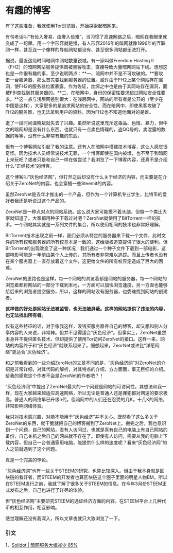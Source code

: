 # 有趣的博客

有了这些准备，我就使用Tor浏览器，开始探索起暗网来。

有句老话叫“有俭入奢易，由奢入俭难”，当习惯了高速网络之后，暗网在我眼里就变成了一坨屎。用一个字形容就是慢，有人形容2016年的暗网就像1996年的互联网一样，甚至连一个像样的导航网站都没有、甚至很多网站都无法打开。

据说，最近这段时间暗网中网站数量锐减。有一家叫做Freedom Hosting II（FH2）的暗网网站服务提供商被黑客攻击，直接导致大量暗网网站下线。想想这也是一件很有趣的事，至少说明两点：**一、暗网中并不是不可攻破的。**要攻击一台服务器，那么首先要找到服务器的位置。或许由于FH2上某个网站存在漏洞，使FH2的服务器位置暴露。作为佐证，丝绸之中也是由于其网站存在漏洞，而被FBI查找到其服务器的。**二、在暗网中，身份的保密性要求超过网站安全性要求。**这一点与浅层网差别很大：在浅层网中，网站的所有者是公开的（至少在中国是这样），大家更多的是追求网站的安全性。而在暗网中，即使黑客攻破了FH2的服务器，也无法拿到用户的资料，因为FH2也不知道他面对的是谁。

逛了一段时间温晓斌就失去了兴趣。虽然听说这里充斥这毒品、色情、暴力，但中文的暗网却是没有什么东西。也就只有一点卖色情碟的，盗QQ号的，卖泄露的数据的等等，没有什么非常有趣的东西。

但有一个博客网站引起了我的注意。还有人在暗网中搭建技术博客，这让人感觉很奇怪。因为技术人员经常说技术无罪，一个博客即使在国内被墙，也不至于到暗网上来玩吧？或者只是和自己一样在做尝试？我浏览了一下博客内容，还真不是介绍什么“正经技术”的博客。

这个博客叫“灰色经济网”，但打开之后却没有什么关于经济的内容，而主要是在介绍关于ZeroNet的内容，也会穿插一些Steemit的内容。

虽然ZeroNet是去年才推出的一个产品，但作为一个计算机专业学生，比特币的爱好者我还是听说过这个产品的。

ZeroNet是一种点对点的网站系统。这么说大家可能摸不着头脑，但做一个类比大家就知道了。大家都用种子下载过对吧？ZeroNet就使用了BitTorrent一样的技术。一个网站其实就是一系列文件的集合，所以使用相同的技术也非常好理解。

BitTorrent技术出现之前一样，我们必须从特定的服务器来下载一个文件，此时文件的所有权和服务器的所有权基本是一致的，这给版权追查提供了很大的便利。但BitTorrent的出现改变了这一种状况：我们通过一个种子文件下载到一部电影，这部电影可能是一年前由某个人上传的，其所有者非常难以追踪。而且上传者也没有在某个服务器上一直存放着这个文件，这更给文件的所有权界定造成了巨大的困难。

ZeroNet的思路也是这样，每一个网站的浏览着都是网站的服务器，每一个网站的浏览着都将网站的一部分下载到本地，一方面可以加快浏览速度，另一方面也能够给后来的浏览者提空服务，所以，这样的网站没有服务器，也委难找到网站的创建者。

**这样做的好处是网站无法被监管，也无法被屏蔽。这样的网站提供了违法的内容，也无法找出所有者。**

仅有这些特征的话，对于像我这样，没钱买服务器养自己的博客，却又想和别人分享内容的人来说，非常棒。但并不见得适合“灰色经济”。但事实上，ZeroNet虽然本身并不提供匿名技术，但却提供了使用Tor访问ZeroNet的接口。这样一来，网站的内容终于和“灰色经济”就联系起来了。细想起来，ZeorNet或许比“洋葱网络”更适合“灰色经济”。

和之前我看到的一些介绍ZeroNet的文章不同的是，“灰色经济网”对ZeroNet的介绍是非常详细，对其代码的解析，对其特点的介绍，方方面面，事无巨细的介绍。给我的感觉这个作者不会是ZeroNet的作者吧？！

“灰色经济网”中提出了ZeroNet最大的一个问题是网站的可访问性。其想法和我一样，现在大家越来越适应高速网络，所以无论是普通人还是罪犯都对网速的要求极高。普通人的网络早已升级n代，但暗网中的人们还在忍受的几K，十几K的网络，非常影响网络体验。

我只对技术感兴趣，对能不能用于“灰色经济”并不关心。既然看了这么多关于ZeroNet的东西，就干脆就把自己的博客搬到了ZeroNet上。搬完之后，我也意识到一个问题，自己的网站，没有人访问过，也就是真有自己的电脑上有自己网站的备份，自己关机之后自己的网站就不存在了。即使有人访问，需要从我的电脑上下载内容，但自己一台普通家用电脑，能提供什么样的速度呢？看来“灰色经济网”的人之前就遇到了这个问题。

真是一个完美的悖论。

“灰色经济网”也有一些关于STEEM的研究，也算比较深入。但由于我本身就是区块链的看好者，而STEEM的开发者也算区块链这个圈子里面的明星人物BM。所以在STEEM发行之前，我就了解了很多关于STEEM的信息。在今年3月份STEEM正式发布之后，自己也进行了详尽的体验。

但“灰色经济网”主要研究STEEM的通证经济方面的内容。在STEEM平台上几种代币的相互作用，相互影响。

感觉理解还没有我深入，所以文章也就只大致浏览了一下。

### 引文

1、[Solidot \| 暗网服务大幅减少 85%](https://www.solidot.org/story?sid=51617)

